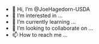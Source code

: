 - 👋 Hi, I’m @JoeHagedorn-USDA
- 👀 I’m interested in ...
- 🌱 I’m currently learning ...
- 💞️ I’m looking to collaborate on ...
- 📫 How to reach me ...

<!---
JoeHagedorn-USDA/JoeHagedorn-USDA is a ✨ special ✨ repository because its `README.md` (this file) appears on your GitHub profile.
You can click the Preview link to take a look at your changes.
--->
